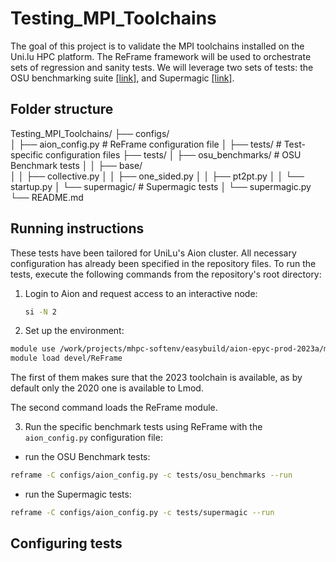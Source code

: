 # Testing_MPI_Toolchains

The goal of this project is to validate the MPI toolchains installed on the
Uni.lu HPC platform. The ReFrame framework will be used to orchestrate sets of
regression and sanity tests. We will leverage two sets of tests: the OSU
benchmarking suite [[link]](http://mvapich.cse.ohio-state.edu/benchmarks/), and
Supermagic [[link]](https://github.com/hpc/supermagic).

## Folder structure
Testing_MPI_Toolchains/
├── configs/                    
│   ├── aion_config.py      # ReFrame configuration file
│   ├── tests/              # Test-specific configuration files
├── tests/
│   ├── osu_benchmarks/     # OSU Benchmark tests
│   │   ├── base/           
│   │   ├── collective.py
│   │   ├── one_sided.py
│   │   ├── pt2pt.py
│   │   └── startup.py
│   └── supermagic/         # Supermagic tests
│       └── supermagic.py
└── README.md


## Running instructions

These tests have been tailored for UniLu's Aion cluster. All necessary
configuration has already been specified in the repository files. 
To run the tests, execute the following commands from the repository's root directory:

1. Login to Aion and request access to an interactive node:
   ```bash
   si -N 2
   ```

2. Set up the environment:

```bash
module use /work/projects/mhpc-softenv/easybuild/aion-epyc-prod-2023a/modules/all/
module load devel/ReFrame
```

The first of them makes sure that the 2023 toolchain is available, as by default
only the 2020 one is available to Lmod. 

The second command loads the ReFrame module.

3. Run the specific benchmark tests using ReFrame with the `aion_config.py` configuration file:

* run the OSU Benchmark tests:
```bash
reframe -C configs/aion_config.py -c tests/osu_benchmarks --run
```

* run the Supermagic tests:
```bash
reframe -C configs/aion_config.py -c tests/supermagic --run
```

## Configuring tests

